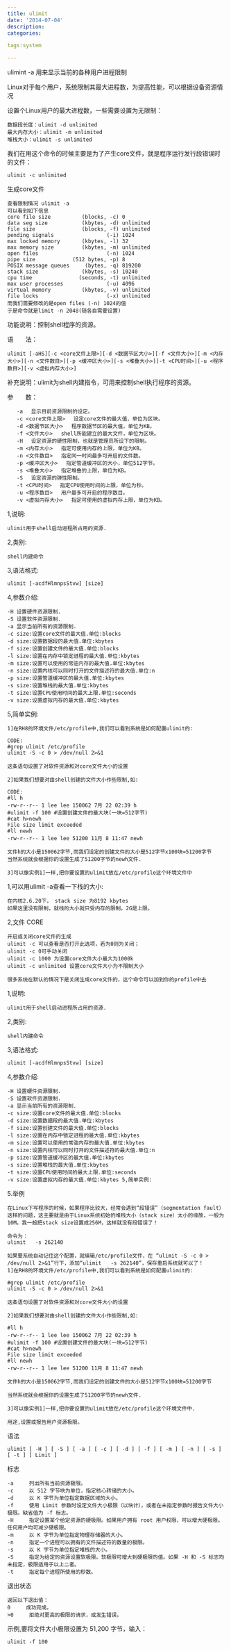 ```yaml
---
title: ulimit
date: '2014-07-04'
description:
categories:

tags:system

---
```


ulimint -a 用来显示当前的各种用户进程限制

Linux对于每个用户，系统限制其最大进程数，为提高性能，可以根据设备资源情况

设置个Linux用户的最大进程数，一些需要设置为无限制：

	数据段长度：ulimit -d unlimited
	最大内存大小：ulimit -m unlimited
	堆栈大小：ulimit -s unlimited

我们在用这个命令的时候主要是为了产生core文件，就是程序运行发行段错误时的文件：

	ulimit -c unlimited   

生成core文件

	查看限制情况 ulimit -a
	可以看到如下信息
	core file size          (blocks, -c) 0
	data seg size           (kbytes, -d) unlimited
	file size               (blocks, -f) unlimited
	pending signals                 (-i) 1024
	max locked memory       (kbytes, -l) 32
	max memory size         (kbytes, -m) unlimited
	open files                      (-n) 1024
	pipe size            (512 bytes, -p) 8
	POSIX message queues     (bytes, -q) 819200
	stack size              (kbytes, -s) 10240
	cpu time               (seconds, -t) unlimited
	max user processes              (-u) 4096
	virtual memory          (kbytes, -v) unlimited
	file locks                      (-x) unlimited
	而我们需要修改的是open files (-n) 1024的值
	于是命令就是limit -n 2048(随各自需要设置)
 
功能说明：控制shell程序的资源。

语　　法：

	ulimit [-aHS][-c <core文件上限>][-d <数据节区大小>][-f <文件大小>][-m <内存大小>][-n <文件数目>][-p <缓冲区大小>][-s <堆叠大小>][-t <CPU时间>][-u <程序数目>][-v <虚拟内存大小>]

补充说明：ulimit为shell内建指令，可用来控制shell执行程序的资源。

参　　数：

	   -a 　显示目前资源限制的设定。 
	   -c <core文件上限> 　设定core文件的最大值，单位为区块。 
	   -d <数据节区大小> 　程序数据节区的最大值，单位为KB。 
	   -f <文件大小> 　shell所能建立的最大文件，单位为区块。 
	   -H 　设定资源的硬性限制，也就是管理员所设下的限制。 
	   -m <内存大小> 　指定可使用内存的上限，单位为KB。 
	   -n <文件数目> 　指定同一时间最多可开启的文件数。 
	   -p <缓冲区大小> 　指定管道缓冲区的大小，单位512字节。 
	   -s <堆叠大小> 　指定堆叠的上限，单位为KB。 
	   -S 　设定资源的弹性限制。 
	   -t <CPU时间> 　指定CPU使用时间的上限，单位为秒。 
	   -u <程序数目> 　用户最多可开启的程序数目。 
	   -v <虚拟内存大小> 　指定可使用的虚拟内存上限，单位为KB。
 
1,说明:

	ulimit用于shell启动进程所占用的资源.

2,类别:

	shell内建命令

3,语法格式:

	ulimit [-acdfHlmnpsStvw] [size]

4,参数介绍:

	-H 设置硬件资源限制.
	-S 设置软件资源限制.
	-a 显示当前所有的资源限制.
	-c size:设置core文件的最大值.单位:blocks
	-d size:设置数据段的最大值.单位:kbytes
	-f size:设置创建文件的最大值.单位:blocks
	-l size:设置在内存中锁定进程的最大值.单位:kbytes
	-m size:设置可以使用的常驻内存的最大值.单位:kbytes
	-n size:设置内核可以同时打开的文件描述符的最大值.单位:n
	-p size:设置管道缓冲区的最大值.单位:kbytes
	-s size:设置堆栈的最大值.单位:kbytes
	-t size:设置CPU使用时间的最大上限.单位:seconds
	-v size:设置虚拟内存的最大值.单位:kbytes

5,简单实例:

	1]在RH8的环境文件/etc/profile中,我们可以看到系统是如何配置ulimit的:

	CODE:
	#grep ulimit /etc/profile
	ulimit -S -c 0 > /dev/null 2>&1

	这条语句设置了对软件资源和对core文件大小的设置

	2]如果我们想要对由shell创建的文件大小作些限制,如:

	CODE:
	#ll h
	-rw-r--r-- 1 lee lee 150062 7月 22 02:39 h
	#ulimit -f 100 #设置创建文件的最大块(一块=512字节)
	#cat h>newh
	File size limit exceeded
	#ll newh
	-rw-r--r-- 1 lee lee 51200 11月 8 11:47 newh

	文件h的大小是150062字节,而我们设定的创建文件的大小是512字节x100块=51200字节
	当然系统就会根据你的设置生成了51200字节的newh文件.

	3]可以像实例1]一样,把你要设置的ulimit放在/etc/profile这个环境文件中

1,可以用ulimit -a查看一下栈的大小:

	在内核2.6.20下， stack size 为8192 kbytes
	如果这里没有限制，就栈的大小就只受内存的限制。2G是上限。


2,文件 CORE

	开启或关闭core文件的生成
	ulimit -c 可以查看是否打开此选项，若为0则为关闭；
	ulimit -c 0可手动关闭
	ulimit -c 1000 为设置core文件大小最大为1000k
	ulimit -c unlimited 设置core文件大小为不限制大小
	 
	很多系统在默认的情况下是关闭生成core文件的，这个命令可以加到你的profile中去

1,说明:

	ulimit用于shell启动进程所占用的资源.

2,类别:

	shell内建命令

3,语法格式:

	ulimit [-acdfHlmnpsStvw] [size]

4,参数介绍:

	-H 设置硬件资源限制.
	-S 设置软件资源限制.
	-a 显示当前所有的资源限制.
	-c size:设置core文件的最大值.单位:blocks
	-d size:设置数据段的最大值.单位:kbytes
	-f size:设置创建文件的最大值.单位:blocks
	-l size:设置在内存中锁定进程的最大值.单位:kbytes
	-m size:设置可以使用的常驻内存的最大值.单位:kbytes
	-n size:设置内核可以同时打开的文件描述符的最大值.单位:n
	-p size:设置管道缓冲区的最大值.单位:kbytes
	-s size:设置堆栈的最大值.单位:kbytes
	-t size:设置CPU使用时间的最大上限.单位:seconds
	-v size:设置虚拟内存的最大值.单位:kbytes 5,简单实例: 

5.举例

	在Linux下写程序的时候，如果程序比较大，经常会遇到“段错误”（segmentation fault）这样的问题，这主要就是由于Linux系统初始的堆栈大小（stack size）太小的缘故，一般为10M。我一般把stack size设置成256M，这样就没有段错误了！

	命令为：
	ulimit   -s 262140 

	如果要系统自动记住这个配置，就编辑/etc/profile文件，在 “ulimit -S -c 0 > /dev/null 2>&1”行下，添加“ulimit   -s 262140”，保存重启系统就可以了！ 
	1]在RH8的环境文件/etc/profile中,我们可以看到系统是如何配置ulimit的:

	#grep ulimit /etc/profile
	ulimit -S -c 0 > /dev/null 2>&1

	这条语句设置了对软件资源和对core文件大小的设置

	2]如果我们想要对由shell创建的文件大小作些限制,如:

	#ll h
	-rw-r--r-- 1 lee lee 150062 7月 22 02:39 h
	#ulimit -f 100 #设置创建文件的最大块(一块=512字节)
	#cat h>newh
	File size limit exceeded
	#ll newh
	-rw-r--r-- 1 lee lee 51200 11月 8 11:47 newh

	文件h的大小是150062字节,而我们设定的创建文件的大小是512字节x100块=51200字节

	当然系统就会根据你的设置生成了51200字节的newh文件.

	3]可以像实例1]一样,把你要设置的ulimit放在/etc/profile这个环境文件中.

	用途,设置或报告用户资源极限。

语法 

	ulimit [ -H ] [ -S ] [ -a ] [ -c ] [ -d ] [ -f ] [ -m ] [ -n ] [ -s ] [ -t ] [ Limit ]

标志

	-a     列出所有当前资源极限。
	-c     以 512 字节块为单位，指定核心转储的大小。
	-d     以 K 字节为单位指定数据区域的大小。
	-f     使用 Limit 参数时设定文件大小极限（以块计），或者在未指定参数时报告文件大小极限。缺省值为 -f 标志。
	-H     指定设置某个给定资源的硬极限。如果用户拥有 root 用户权限，可以增大硬极限。任何用户均可减少硬极限。
	-m     以 K 字节为单位指定物理存储器的大小。
	-n     指定一个进程可以拥有的文件描述符的数量的极限。
	-s     以 K 字节为单位指定堆栈的大小。
	-S     指定为给定的资源设置软极限。软极限可增大到硬极限的值。如果 -H 和 -S 标志均未指定，极限适用于以上二者。
	-t     指定每个进程所使用的秒数。

退出状态 

	返回以下退出值：
	0     成功完成。
	>0     拒绝对更高的极限的请求，或发生错误。

示例,要将文件大小极限设置为 51,200 字节，输入： 

	ulimit -f 100
